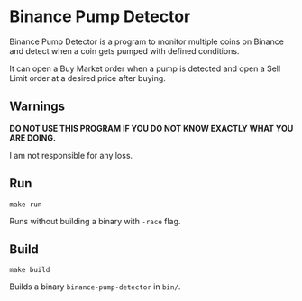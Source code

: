 # Binance Pump Detector

Binance Pump Detector is a program to monitor multiple coins on Binance and detect when a coin gets pumped with defined conditions.

It can open a Buy Market order when a pump is detected and open a Sell Limit order at a desired price after buying.

## Warnings

**DO NOT USE THIS PROGRAM IF YOU DO NOT KNOW EXACTLY WHAT YOU ARE DOING.**

I am not responsible for any loss.

## Run

`make run`

Runs without building a binary with `-race` flag.

## Build

`make build`

Builds a binary `binance-pump-detector` in `bin/`.
